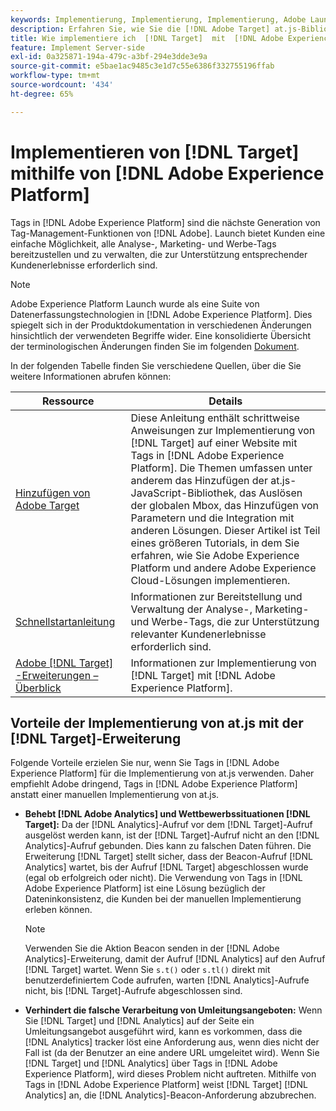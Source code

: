 ```yaml
---
keywords: Implementierung, Implementierung, Implementierung, Adobe Launch, Start, Race, Umleitung, Erlebnis-platform launch, platform launch, Tags, Adobe-Plattform, implementieren2
description: Erfahren Sie, wie Sie die [!DNL Adobe Target] at.js-Bibliothek mit [!DNL Adobe Experience Platform], die bevorzugte Methode zur Implementierung von Target.
title: Wie implementiere ich  [!DNL Target]  mit  [!DNL Adobe Experience Platform]?
feature: Implement Server-side
exl-id: 0a325871-194a-479c-a3bf-294e3dde3e9a
source-git-commit: e5bae1ac9485c3e1d7c55e6386f332755196ffab
workflow-type: tm+mt
source-wordcount: '434'
ht-degree: 65%

---
```


# Implementieren von [!DNL Target] mithilfe von [!DNL Adobe Experience Platform]

Tags in [!DNL Adobe Experience Platform] sind die nächste Generation von Tag-Management-Funktionen von [!DNL Adobe]. Launch bietet Kunden eine einfache Möglichkeit, alle Analyse-, Marketing- und Werbe-Tags bereitzustellen und zu verwalten, die zur Unterstützung entsprechender Kundenerlebnisse erforderlich sind.

>[!NOTE]
>
>Adobe Experience Platform Launch wurde als eine Suite von Datenerfassungstechnologien in [!DNL Adobe Experience Platform]. Dies spiegelt sich in der Produktdokumentation in verschiedenen Änderungen hinsichtlich der verwendeten Begriffe wider. Eine konsolidierte Übersicht der terminologischen Änderungen finden Sie im folgenden [Dokument](https://experienceleague.adobe.com/docs/experience-platform/tags/term-updates.html?).

In der folgenden Tabelle finden Sie verschiedene Quellen, über die Sie weitere Informationen abrufen können:

| Ressource | Details |
|--- |--- |
| [Hinzufügen von Adobe Target](https://experienceleague.adobe.com/docs/launch-learn/implementing-in-websites-with-launch/implement-solutions/target.html?lang=de#implement-solutions) | Diese Anleitung enthält schrittweise Anweisungen zur Implementierung von [!DNL Target] auf einer Website mit Tags in [!DNL Adobe Experience Platform]. Die Themen umfassen unter anderem das Hinzufügen der at.js-JavaScript-Bibliothek, das Auslösen der globalen Mbox, das Hinzufügen von Parametern und die Integration mit anderen Lösungen. Dieser Artikel ist Teil eines größeren Tutorials, in dem Sie erfahren, wie Sie Adobe Experience Platform und andere Adobe Experience Cloud-Lösungen implementieren. |
| [Schnellstartanleitung](https://experienceleague.adobe.com/docs/experience-platform/tags/get-started/quick-start.html?lang=de) | Informationen zur Bereitstellung und Verwaltung der Analyse-, Marketing- und Werbe-Tags, die zur Unterstützung relevanter Kundenerlebnisse erforderlich sind. |
| [Adobe  [!DNL Target] -Erweiterungen – Überblick](https://experienceleague.adobe.com/docs/experience-platform/tags/extensions/adobe/target/overview.html?lang=de) | Informationen zur Implementierung von [!DNL Target] mit [!DNL Adobe Experience Platform]. |

## Vorteile der Implementierung von at.js mit der [!DNL Target]-Erweiterung

Folgende Vorteile erzielen Sie nur, wenn Sie Tags in [!DNL Adobe Experience Platform] für die Implementierung von at.js verwenden. Daher empfiehlt Adobe dringend, Tags in [!DNL Adobe Experience Platform] anstatt einer manuellen Implementierung von at.js.

* **Behebt [!DNL Adobe Analytics] und Wettbewerbssituationen [!DNL Target]:** Da der [!DNL Analytics]-Aufruf vor dem [!DNL Target]-Aufruf ausgelöst werden kann, ist der [!DNL Target]-Aufruf nicht an den [!DNL Analytics]-Aufruf gebunden. Dies kann zu falschen Daten führen. Die Erweiterung [!DNL Target] stellt sicher, dass der Beacon-Aufruf [!DNL Analytics] wartet, bis der Aufruf [!DNL Target] abgeschlossen wurde (egal ob erfolgreich oder nicht). Die Verwendung von Tags in [!DNL Adobe Experience Platform] ist eine Lösung bezüglich der Dateninkonsistenz, die Kunden bei der manuellen Implementierung erleben können.

  >[!NOTE]
  >
  >Verwenden Sie die Aktion Beacon senden in der [!DNL Adobe Analytics]-Erweiterung, damit der Aufruf [!DNL Analytics] auf den Aufruf [!DNL Target] wartet. Wenn Sie `s.t()` oder `s.tl()` direkt mit benutzerdefiniertem Code aufrufen, warten [!DNL Analytics]-Aufrufe nicht, bis [!DNL Target]-Aufrufe abgeschlossen sind.

* **Verhindert die falsche Verarbeitung von Umleitungsangeboten:** Wenn Sie [!DNL Target] und [!DNL Analytics] auf der Seite ein Umleitungsangebot ausgeführt wird, kann es vorkommen, dass die [!DNL Analytics] tracker löst eine Anforderung aus, wenn dies nicht der Fall ist (da der Benutzer an eine andere URL umgeleitet wird). Wenn Sie [!DNL Target] und [!DNL Analytics] über Tags in [!DNL Adobe Experience Platform], wird dieses Problem nicht auftreten. Mithilfe von Tags in [!DNL Adobe Experience Platform] weist [!DNL Target] [!DNL Analytics] an, die [!DNL Analytics]-Beacon-Anforderung abzubrechen.
